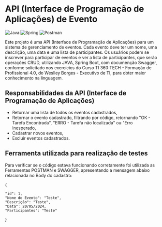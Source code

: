 # API (Interface de Programação de Aplicações) de Evento
![Java](https://img.shields.io/badge/java-%23ED8B00.svg?style=for-the-badge&logo=openjdk&logoColor=white) ![Spring](https://img.shields.io/badge/spring-%236DB33F.svg?style=for-the-badge&logo=spring&logoColor=white) ![Postman](https://img.shields.io/badge/Postman-FF6C37.svg?style=for-the-badge&logo=Postman&logoColor=white)

Este projeto é uma API (Interface de Programação de Aplicações) para um sistema de gerenciamento de eventos. Cada evento deve ter um nome, uma descrição, uma data e uma lista de participantes. Os usuários podem se inscrever para participar de eventos e ver a lista de participantes, que serão operações CRUD, utilizando JAVA, Spring Boot, com documenção Swagger, conforme solicitado nos exercícios do Curso TI 360 TECH - Formação de Profissional 4.0, do Weslley Borges - Executivo de TI, para obter maior conhecimento na linguagem.

## Responsabilidades da API (Interface de Programação de Aplicações)
- Retornar uma lista de todos os eventos cadastrados,
- Retornar o evento cadastrado, filtrando por código, retornando "OK - Tarefa Encontrada", "ERRO - Tarefa não localizada" ou "Erro Inesperado,
- Cadastrar novos eventos,
- Excluir eventos cadastrados.

## Ferramenta utilizada para realização de testes
Para verificar se o código estava funcionando corretamente foi utilizada as Ferramentas POSTMAN e SWAGGER, apresentando a mensagem abaixo relacionada no Body do cadastro:

{

    "id": 1,
    "Nome do Evento": "Teste",
    "Descrição": "Teste",
    "Data": 20/05/2024,
    "Participantes": "Teste"    
}

